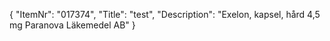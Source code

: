 {
  "ItemNr": "017374",
  "Title": "test",
  "Description": "Exelon, kapsel, hård 4,5 mg Paranova Läkemedel AB"
}